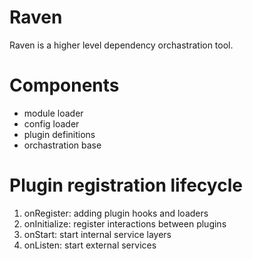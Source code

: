 # Raven

Raven is a higher level dependency orchastration tool.

# Components

- module loader
- config loader
- plugin definitions
- orchastration base

# Plugin registration lifecycle

1. onRegister: adding plugin hooks and loaders
2. onInitialize: register interactions between plugins
3. onStart: start internal service layers
4. onListen: start external services
